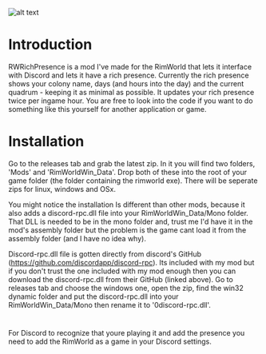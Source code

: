 
![alt text](https://i.imgur.com/TGihCLc.png)

# Introduction
RWRichPresence is a mod I've made for the RimWorld that lets it interface with Discord and lets it have a rich presence.
Currently the rich presence shows your colony name, days (and hours into the day) and the current quadrum - keeping it as minimal as possible. It updates your rich presence twice per ingame hour. You are free to look into the code if you want to do something like this yourself for another application or game. 

# Installation
Go to the releases tab and grab the latest zip. In it you will find two folders, 'Mods' and 'RimWorldWin_Data'. Drop both of these into the root of your game folder (the folder containing the rimworld exe). There will be seperate zips for linux, windows and OSx. 

You might notice the installation Is different than other mods, because it also adds a discord-rpc.dll file into your RimWorldWin_Data/Mono folder. That DLL is needed to be in the mono folder and, trust me I'd have it in the mod's assembly folder but the problem is the game cant load it from the assembly folder (and I have no idea why).

Discord-rpc.dll file is gotten directly from discord's GitHub (https://github.com/discordapp/discord-rpc). Its included with my mod but if you don't trust the one included with my mod enough then you can download the discord-rpc.dll from their GitHub (linked above). Go to releases tab and choose the windows one, open the zip, find the win32 dynamic folder and put the discord-rpc.dll into your RimWorldWin_Data/Mono then rename it to '0discord-rpc.dll'. 

#
For Discord to recognize that youre playing it and add the presence you need to add the RimWorld as a game in your Discord settings.
